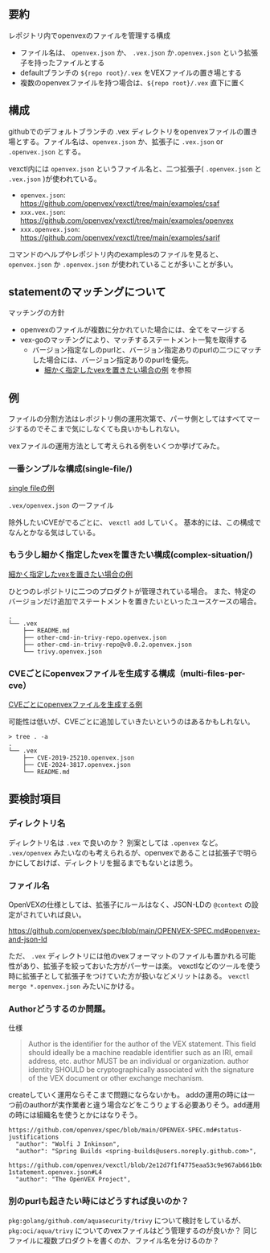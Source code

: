 ## 要約

レポジトリ内でopenvexのファイルを管理する構成

- ファイル名は、 `openvex.json` か、 `.vex.json` か`.openvex.json` という拡張子を持ったファイルとする
- defaultブランチの `${repo root}/.vex` をVEXファイルの置き場とする
- 複数のopenvexファイルを持つ場合は、`${repo root}/.vex` 直下に置く


## 構成
githubでのデフォルトブランチの .vex ディレクトリをopenvexファイルの置き場とする。ファイル名は、`openvex.json` か、拡張子に `.vex.json` or `.openvex.json` とする。

vexctl内には `openvex.json` というファイル名と、二つ拡張子( `.openvex.json` と `.vex.json` )が使われている。
- `openvex.json`: https://github.com/openvex/vexctl/tree/main/examples/csaf
- `xxx.vex.json`: https://github.com/openvex/vexctl/tree/main/examples/openvex
- `xxx.openvex.json`: https://github.com/openvex/vexctl/tree/main/examples/sarif

コマンドのヘルプやレポジトリ内のexamplesのファイルを見ると、`openvex.json` か `.openvex.json` が使われていることが多いことが多い。

## statementのマッチングについて

マッチングの方針
- openvexのファイルが複数に分かれていた場合には、全てをマージする
- vex-goのマッチングにより、マッチするステートメント一覧を取得する
  - バージョン指定なしのpurlと、バージョン指定ありのpurlの二つにマッチした場合には、バージョン指定ありのpurlを優先。
    - [細かく指定したvexを置きたい場合の例](./complex-situation/.vex) を参照

## 例

ファイルの分割方法はレポジトリ側の運用次第で、パーサ側としてはすべてマージするのでそこまで気にしなくても良いかもしれない。

vexファイルの運用方法として考えられる例をいくつか挙げてみた。

### 一番シンプルな構成(single-file/)

[single fileの例](./single-file/.vex)

`.vex/openvex.json` の一ファイル

除外したいCVEがでるごとに、 `vexctl add` していく。
基本的には、この構成でなんとかなる気はしている。

### もう少し細かく指定したvexを置きたい構成(complex-situation/)

[細かく指定したvexを置きたい場合の例](./complex-situation/.vex)

ひとつのレポジトリに二つのプロダクトが管理されている場合。
また、特定のバージョンだけ追加でステートメントを置きたいといったユースケースの場合。

```
.
└── .vex
    ├── README.md
    ├── other-cmd-in-trivy-repo.openvex.json
    ├── other-cmd-in-trivy-repo@v0.0.2.openvex.json
    └── trivy.openvex.json
```

### CVEごとにopenvexファイルを生成する構成（multi-files-per-cve）

[CVEごとにopenvexファイルを生成する例](./multi-files-per-cve/.vex)

可能性は低いが、CVEごとに追加していきたいというのはあるかもしれない。

```
> tree . -a
.
└── .vex
    ├── CVE-2019-25210.openvex.json
    ├── CVE-2024-3817.openvex.json
    └── README.md
```


## 要検討項目

### ディレクトリ名

ディレクトリ名は `.vex` で良いのか？ 別案としては `.openvex` など。
`.vex/openvex` みたいなのも考えられるが、openvexであることは拡張子で明らかにしておけば、ディレクトリを掘るまでもないとは思う。

### ファイル名
OpenVEXの仕様としては、拡張子にルールはなく、JSON-LDの `@context` の設定がされていれば良い。

https://github.com/openvex/spec/blob/main/OPENVEX-SPEC.md#openvex-and-json-ld

ただ、 `.vex` ディレクトリには他のvexフォーマットのファイルも置かれる可能性があり、拡張子を絞っておいた方がパーサーは楽。
vexctlなどのツールを使う時に拡張子として拡張子をつけていた方が扱いなどメリットはある。
 `vexctl merge *.openvex.json` みたいにかける。


### Authorどうするのか問題。

仕様
> Author is the identifier for the author of the VEX statement. This field should ideally be a machine readable identifier such as an IRI, email address, etc. author MUST be an individual or organization. author identity SHOULD be cryptographically associated with the signature of the VEX document or other exchange mechanism.

createしていく運用ならそこまで問題にならないかも。
addの運用の時には一つ前のauthorが実作業者と違う場合などをこうりょする必要ありそう。add運用の時には組織名を使うとかにはなりそう。

```
https://github.com/openvex/spec/blob/main/OPENVEX-SPEC.md#status-justifications
  "author": "Wolfi J Inkinson",
  "author": "Spring Builds <spring-builds@users.noreply.github.com>",
```

```
https://github.com/openvex/vexctl/blob/2e12d7f1f4775eaa53c9e967ab661b0dc9c96c93/examples/sarif/sample-1statement.openvex.json#L4
  "author": "The OpenVEX Project",
```

### 別のpurlも起きたい時にはどうすれば良いのか？

`pkg:golang/github.com/aquasecurity/trivy` について検討をしているが、 `pkg:oci/aqua/trivy` についてのvexファイルはどう管理するのが良いか？
同じファイルに複数プロダクトを書くのか、ファイル名を分けるのか？
